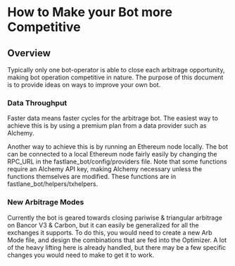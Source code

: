 # How to Make your Bot more Competitive

## Overview

Typically only one bot-operator is able to close each arbitrage opportunity, making bot operation competitive in nature. The purpose of this document is to provide ideas on ways to improve your own bot. 

### Data Throughput
Faster data means faster cycles for the arbitrage bot. The easiest way to achieve this is by using a premium plan from a data provider such as Alchemy. 

Another way to achieve this is by running an Ethereum node locally. The bot can be connected to a local Ethereum node fairly easily by changing the RPC_URL in the fastlane_bot/config/providers file. Note that some functions require an Alchemy API key, making Alchemy necessary unless the functions themselves are modified. These functions are in fastlane_bot/helpers/txhelpers.

### New Arbitrage Modes
Currently the bot is geared towards closing pariwise & triangular arbitrage on Bancor V3 & Carbon, but it can easily be generalized for all the exchanges it supports. To do this, you would need to create a new Arb Mode file, and design the combinations that are fed into the Optimizer. A lot of the heavy lifting here is already handled, but there may be a few specific changes you would need to make to get it to work.





